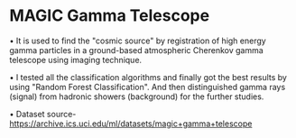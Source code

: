 # MAGIC Gamma Telescope
• It is used to find the "cosmic source" by registration of high energy gamma particles in a ground-based atmospheric Cherenkov gamma telescope using imaging technique.

• I tested all the classification algorithms and finally got the best results by using "Random Forest Classification". And then distinguished gamma rays (signal) from hadronic showers (background) for the further studies.

• Dataset source- https://archive.ics.uci.edu/ml/datasets/magic+gamma+telescope
